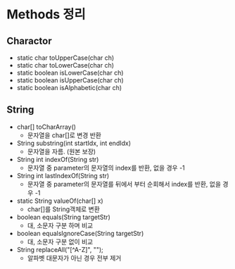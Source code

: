 # Methods 정리

## Charactor

* static char toUpperCase(char ch)
* static char toLowerCase(char ch)
* static boolean isLowerCase(char ch)
* static boolean isUpperCase(char ch)
* static boolean isAlphabetic(char ch)

## String

* char[] toCharArray() 
  * 문자열을 char[]로 변경 반환
* String substring(int startIdx, int endIdx)
  * 문자열을 자름. (원본 보장)
* String int indexOf(String str)
  * 문자열 중 parameter의 문자열의 index를 반환, 없을 경우 -1
* String int lastIndexOf(String str)
  * 문자열 중 parameter의 문자열를 뒤에서 부터 순회해서 index를 반환, 없을 경우 -1
* static String valueOf(char[] x)
  * char[]를 String객체로 변환
* boolean equals(String targetStr)
  * 대, 소문자 구분 하며 비교
* boolean equalsIgnoreCase(String targetStr)
  * 대, 소문자 구분 없이 비교
* String replaceAll("[^A-Z]", "");
  * 알파벳 대문자가 아닌 경우 전부 제거
